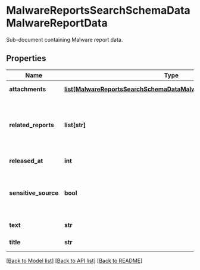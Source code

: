 # MalwareReportsSearchSchemaDataMalwareReportData

Sub-document containing Malware report data.

## Properties
Name | Type | Description | Notes
------------ | ------------- | ------------- | -------------
**attachments** | [**list[MalwareReportsSearchSchemaDataMalwareReportDataAttachments]**](MalwareReportsSearchSchemaDataMalwareReportDataAttachments.md) | Malware report &#x60;attachments&#x60; list. | [optional] 
**related_reports** | **list[str]** | Malware report &#x60;uid&#x60; of related reports like \&quot;Information Report\&quot; or \&quot;Malware Report\&quot;. | [optional] 
**released_at** | **int** | Malware report released date. | 
**sensitive_source** | **bool** | Indicates if the document contains sensitive source derived information. | [optional] 
**text** | **str** | Malware report &#x60;text&#x60;. | 
**title** | **str** | Malware report &#x60;title&#x60;. | 

[[Back to Model list]](../README.md#documentation-for-models) [[Back to API list]](../README.md#documentation-for-api-endpoints) [[Back to README]](../README.md)


